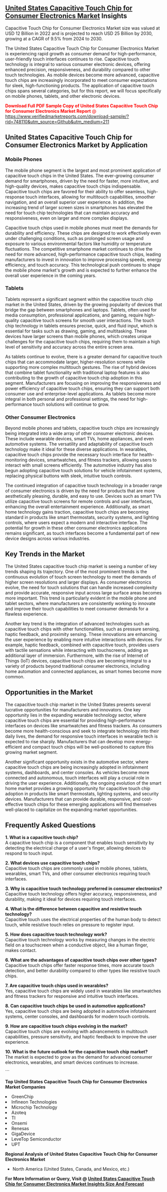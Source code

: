 <h2><a href="https://www.verifiedmarketreports.com/download-sample/?rid=748110&amp;utm_source=Github&amp;utm_medium=211" target="_blank">United States Capacitive Touch Chip for Consumer Electronics Market</a> Insights</h2><p>Capacitive Touch Chip for Consumer Electronics Market size was valued at USD 12 Billion in 2022 and is projected to reach USD 25 Billion by 2030, growing at a CAGR of 9.5% from 2024 to 2030.</p><p><p>The United States Capacitive Touch Chip for Consumer Electronics Market is experiencing rapid growth as consumer demand for high-performance, user-friendly touch interfaces continues to rise. Capacitive touch technology is integral to various consumer electronic devices, offering enhanced precision, responsiveness, and durability compared to other touch technologies. As mobile devices become more advanced, capacitive touch chips are increasingly incorporated to meet consumer expectations for sleek, high-functioning products. The application of capacitive touch chips spans several categories, but for this report, we will focus specifically on mobile phones, tablets, and other electronic devices.</p><p><p><span class=""><span style="color: #ff0000;"><strong>Download Full PDF Sample Copy of United States Capacitive Touch Chip for Consumer Electronics Market Report</strong> @ </span><a href="https://www.verifiedmarketreports.com/download-sample/?rid=748110&amp;utm_source=Github&amp;utm_medium=211" target="_blank">https://www.verifiedmarketreports.com/download-sample/?rid=748110&amp;utm_source=Github&amp;utm_medium=211</a></span></p></p><h2>United States Capacitive Touch Chip for Consumer Electronics Market by Application</h2><h3>Mobile Phones</h3><p>The mobile phone segment is the largest and most prominent application of capacitive touch chips in the United States. The ever-growing consumer demand for smartphones, driven by the need for faster, more intuitive, and high-quality devices, makes capacitive touch chips indispensable. Capacitive touch chips are favored for their ability to offer seamless, high-response touch interfaces, allowing for multitouch capabilities, smoother navigation, and an overall superior user experience. In addition, the increasing trend of larger screen sizes in smartphones has elevated the need for touch chip technologies that can maintain accuracy and responsiveness, even on larger and more complex displays.</p><p>Capacitive touch chips used in mobile phones must meet the demands for durability and efficiency. These chips are designed to work effectively even under challenging conditions, such as prolonged screen usage and exposure to various environmental factors like humidity or temperature fluctuations. The competitive smartphone market continues to drive the need for more advanced, high-performance capacitive touch chips, leading manufacturers to invest in innovation to improve processing speeds, energy efficiency, and touch accuracy. This technological push continues to shape the mobile phone market's growth and is expected to further enhance the overall user experience in the coming years.</p><h3>Tablets</h3><p>Tablets represent a significant segment within the capacitive touch chip market in the United States, driven by the growing popularity of devices that bridge the gap between smartphones and laptops. Tablets, often used for media consumption, professional applications, and gaming, require high-quality capacitive touch screens for smooth user interactions. The touch chip technology in tablets ensures precise, quick, and fluid input, which is essential for tasks such as drawing, gaming, and multitasking. These devices have larger screens than mobile phones, which creates unique challenges for the capacitive touch chips, requiring them to maintain a high level of sensitivity and accuracy across the entire screen area.</p><p>As tablets continue to evolve, there is a greater demand for capacitive touch chips that can accommodate larger, higher-resolution screens while supporting more complex multitouch gestures. The rise of hybrid devices that combine tablet functionality with traditional laptop features is also contributing to the growth of capacitive touch chip adoption in this segment. Manufacturers are focusing on improving the responsiveness and power efficiency of capacitive touch chips, ensuring they can support both consumer use and enterprise-level applications. As tablets become more integral in both personal and professional settings, the need for high-performance touch solutions will continue to grow.</p><h3>Other Consumer Electronics</h3><p>Beyond mobile phones and tablets, capacitive touch chips are increasingly being integrated into a wide array of other consumer electronic devices. These include wearable devices, smart TVs, home appliances, and even automotive systems. The versatility and adaptability of capacitive touch technology make it ideal for these diverse applications. In wearables, capacitive touch chips provide the necessary touch interface for health-monitoring devices, smartwatches, and fitness trackers, allowing users to interact with small screens efficiently. The automotive industry has also begun adopting capacitive touch solutions for vehicle infotainment systems, replacing physical buttons with sleek, intuitive touch controls.</p><p>The continued integration of capacitive touch technology in a broader range of consumer electronics is driven by the need for products that are more aesthetically pleasing, durable, and easy to use. Devices such as smart TVs utilize capacitive touch screens for remote controls and user interfaces, enhancing the overall entertainment experience. Additionally, as smart home technology gains traction, capacitive touch chips are becoming standard in products like smart thermostats, security systems, and lighting controls, where users expect a modern and interactive interface. The potential for growth in these other consumer electronics applications remains significant, as touch interfaces become a fundamental part of new device designs across various industries.</p><h2>Key Trends in the Market</h2><p>The United States capacitive touch chip market is seeing a number of key trends shaping its trajectory. One of the most prominent trends is the continuous evolution of touch screen technology to meet the demands of higher screen resolutions and larger displays. As consumer electronics evolve, the need for touch solutions that can handle increased complexity and provide accurate, responsive input across large surface areas becomes more important. This trend is particularly evident in the mobile phone and tablet sectors, where manufacturers are consistently working to innovate and improve their touch capabilities to meet consumer demands for a flawless experience.</p><p>Another key trend is the integration of advanced technologies such as capacitive touch chips with other functionalities, such as pressure sensing, haptic feedback, and proximity sensing. These innovations are enhancing the user experience by enabling more intuitive interactions with devices. For example, haptic feedback, combined with capacitive touch, provides users with tactile sensations while interacting with touchscreens, adding an additional layer of immersion. Furthermore, with the rise of Internet of Things (IoT) devices, capacitive touch chips are becoming integral to a variety of products beyond traditional consumer electronics, including home automation and connected appliances, as smart homes become more common.</p><h2>Opportunities in the Market</h2><p>The capacitive touch chip market in the United States presents several lucrative opportunities for manufacturers and innovators. One key opportunity lies in the expanding wearable technology sector, where capacitive touch chips are essential for providing high-performance interfaces on devices like smartwatches and fitness trackers. As consumers become more health-conscious and seek to integrate technology into their daily lives, the demand for responsive touch interfaces in wearable tech is expected to rise sharply. Manufacturers that can develop more energy-efficient and compact touch chips will be well-positioned to capture this growing market segment.</p><p>Another significant opportunity exists in the automotive sector, where capacitive touch chips are being increasingly adopted in infotainment systems, dashboards, and center consoles. As vehicles become more connected and autonomous, touch interfaces will play a crucial role in driving the user experience. Additionally, the ongoing evolution of the smart home market provides a growing opportunity for capacitive touch chip adoption in products like smart thermostats, lighting systems, and security devices. Manufacturers that can provide durable, responsive, and cost-effective touch chips for these emerging applications will find themselves well-placed to capitalize on the expanding market opportunities.</p><h2>Frequently Asked Questions</h2><p><strong>1. What is a capacitive touch chip?</strong><br> A capacitive touch chip is a component that enables touch sensitivity by detecting the electrical charge of a user's finger, allowing devices to respond to touch input.</p><p><strong>2. What devices use capacitive touch chips?</strong><br> Capacitive touch chips are commonly used in mobile phones, tablets, wearables, smart TVs, and other consumer electronics requiring touch interfaces.</p><p><strong>3. Why is capacitive touch technology preferred in consumer electronics?</strong><br> Capacitive touch technology offers higher accuracy, responsiveness, and durability, making it ideal for devices requiring touch interfaces.</p><p><strong>4. What is the difference between capacitive and resistive touch technology?</strong><br> Capacitive touch uses the electrical properties of the human body to detect touch, while resistive touch relies on pressure to register input.</p><p><strong>5. How does capacitive touch technology work?</strong><br> Capacitive touch technology works by measuring changes in the electric field on a touchscreen when a conductive object, like a human finger, makes contact.</p><p><strong>6. What are the advantages of capacitive touch chips over other types?</strong><br> Capacitive touch chips offer faster response times, more accurate touch detection, and better durability compared to other types like resistive touch chips.</p><p><strong>7. Are capacitive touch chips used in wearables?</strong><br> Yes, capacitive touch chips are widely used in wearables like smartwatches and fitness trackers for responsive and intuitive touch interfaces.</p><p><strong>8. Can capacitive touch chips be used in automotive applications?</strong><br> Yes, capacitive touch chips are being adopted in automotive infotainment systems, center consoles, and dashboards for modern touch controls.</p><p><strong>9. How are capacitive touch chips evolving in the market?</strong><br> Capacitive touch chips are evolving with advancements in multitouch capabilities, pressure sensitivity, and haptic feedback to improve the user experience.</p><p><strong>10. What is the future outlook for the capacitive touch chip market?</strong><br> The market is expected to grow as the demand for advanced consumer electronics, wearables, and smart devices continues to increase.</p>```</p><p><strong>Top United States Capacitive Touch Chip for Consumer Electronics Market Companies</strong></p><div data-test-id=""><p><li>GreenChip</li><li> Infineon Technologies</li><li> Microchip Technology</li><li> Azoteq</li><li> TI</li><li> Onsemi</li><li> Renesas</li><li> GigaDevice</li><li> LeveTop Semiconductor</li><li> UPT</li></p><div><strong>Regional Analysis of&nbsp;United States Capacitive Touch Chip for Consumer Electronics Market</strong></div><ul><li dir="ltr"><p dir="ltr">North America&nbsp;(United States, Canada, and Mexico, etc.)</p></li></ul><p><strong>For More Information or Query, Visit @&nbsp;</strong><strong><a href="https://www.verifiedmarketreports.com/product/capacitive-touch-chip-for-consumer-electronics-market/?utm_source=Github&amp;utm_medium=211" target="_blank">United States Capacitive Touch Chip for Consumer Electronics Market Insights Size And Forecast</a></strong></p></div>
